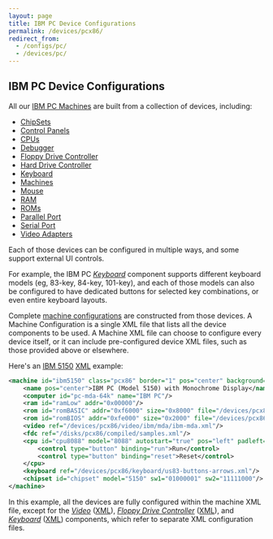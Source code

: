 ```yaml
---
layout: page
title: IBM PC Device Configurations
permalink: /devices/pcx86/
redirect_from:
  - /configs/pc/
  - /devices/pc/
---
```


IBM PC Device Configurations
---

All our [IBM PC Machines](machine/) are built from a collection of devices, including:

* [ChipSets](chipset/)
* [Control Panels](panel/)
* [CPUs](/docs/pcx86/cpu/)
* [Debugger](/docs/pcx86/debugger/)
* [Floppy Drive Controller](/docs/pcx86/fdc/)
* [Hard Drive Controller](/docs/pcx86/hdc/)
* [Keyboard](keyboard/)
* [Machines](machine/)
* [Mouse](/docs/pcx86/mouse/)
* [RAM](/docs/pcx86/ram/)
* [ROMs](rom/)
* [Parallel Port](/docs/pcx86/parallel/)
* [Serial Port](/docs/pcx86/serial/)
* [Video Adapters](video/)

Each of those devices can be configured in multiple ways, and some support external UI controls.

For example, the IBM PC *[Keyboard](/docs/pcx86/keyboard/)* component supports different keyboard models
(eg, 83-key, 84-key, 101-key), and each of those models can also be configured to have dedicated buttons for
selected key combinations, or even entire keyboard layouts.

Complete [machine configurations](machine/) are constructed from those devices.  A Machine Configuration is a single XML file
that lists all the device components to be used.  A Machine XML file can choose to configure every device itself,
or it can include pre-configured device XML files, such as those provided above or elsewhere.

Here's an [IBM 5150](/devices/pcx86/machine/5150/mda/64kb/) [XML](/devices/pcx86/machine/5150/mda/64kb/machine.xml)
example:

```xml
<machine id="ibm5150" class="pcx86" border="1" pos="center" background="#FAEBD7">
    <name pos="center">IBM PC (Model 5150) with Monochrome Display</name>
    <computer id="pc-mda-64k" name="IBM PC"/>
    <ram id="ramLow" addr="0x00000"/>
    <rom id="romBASIC" addr="0xf6000" size="0x8000" file="/devices/pcx86/rom/5150/basic/BASIC100.json"/>
    <rom id="romBIOS" addr="0xfe000" size="0x2000" file="/devices/pcx86/rom/5150/1981-04-24/PCBIOS-REV1.json"/>
    <video ref="/devices/pcx86/video/ibm/mda/ibm-mda.xml"/>
    <fdc ref="/disks/pcx86/compiled/samples.xml"/>
    <cpu id="cpu8088" model="8088" autostart="true" pos="left" padleft="8px" padbottom="8px">
        <control type="button" binding="run">Run</control>
        <control type="button" binding="reset">Reset</control>
    </cpu>
    <keyboard ref="/devices/pcx86/keyboard/us83-buttons-arrows.xml"/>
    <chipset id="chipset" model="5150" sw1="01000001" sw2="11111000"/>
</machine>
```

In this example, all the devices are fully configured within the machine XML file, except for the
*[Video](/docs/pcx86/video/)* ([XML](/devices/pcx86/video/ibm/mda/ibm-mda.xml)),
*[Floppy Drive Controller](/docs/pcx86/fdc/)* ([XML](/disks/pcx86/compiled/samples.xml)), and
*[Keyboard](/docs/pcx86/keyboard/)* ([XML](/devices/pcx86/keyboard/us83-buttons-arrows.xml)) components,
which refer to separate XML configuration files.
